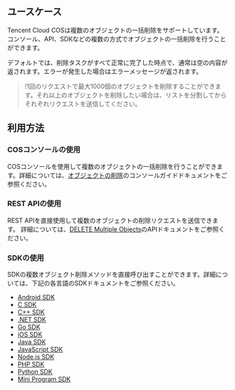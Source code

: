 ## ユースケース

Tencent Cloud COSは複数のオブジェクトの一括削除をサポートしています。コンソール、API、SDKなどの複数の方式でオブジェクトの一括削除を行うことができます。

デフォルトでは、削除タスクがすべて正常に完了した時点で、通常は空の内容が返されます。エラーが発生した場合はエラーメッセージが返されます。

>!1回のリクエストで最大1000個のオブジェクトを削除することができます。それ以上のオブジェクトを削除したい場合は、リストを分割してからそれぞれリクエストを送信してください。

## 利用方法

### COSコンソールの使用

COSコンソールを使用して複数のオブジェクトの一括削除を行うことができます。詳細については、[オブジェクトの削除](https://intl.cloud.tencent.com/document/product/436/13323)のコンソールガイドドキュメントをご参照ください。

### REST APIの使用

REST APIを直接使用して複数のオブジェクトの削除リクエストを送信できます。 詳細については、[DELETE Multiple Objects](https://intl.cloud.tencent.com/document/product/436/8289)のAPIドキュメントをご参照ください。

### SDKの使用

SDKの複数オブジェクト削除メソッドを直接呼び出すことができます。詳細については、下記の各言語のSDKドキュメントをご参照ください。

- [Android SDK](https://intl.cloud.tencent.com/document/product/436/37674)
- [C SDK](https://intl.cloud.tencent.com/document/product/436/31518)
- [C++ SDK](https://intl.cloud.tencent.com/document/product/436/31522)
- [.NET SDK](https://intl.cloud.tencent.com/document/product/436/38065)
- [Go SDK](https://intl.cloud.tencent.com/document/product/436/31526)
- [iOS SDK](https://intl.cloud.tencent.com/document/product/436/37683)
- [Java SDK](https://intl.cloud.tencent.com/document/product/436/31534)
- [JavaScript SDK](https://intl.cloud.tencent.com/document/product/436/31538)
- [Node.js SDK](https://intl.cloud.tencent.com/document/product/436/31710)
- [PHP SDK](https://intl.cloud.tencent.com/document/product/436/31542)
- [Python SDK](https://intl.cloud.tencent.com/document/product/436/31546)
- [Mini Program SDK](https://www.tencentcloud.com/document/product/436/43884)

